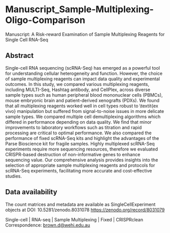 # Manuscript_Sample-Multiplexing-Oligo-Comparison
Manuscript: A Risk-reward Examination of Sample Multiplexing Reagents for Single Cell RNA-Seq

## Abstract

Single-cell RNA sequencing (scRNA-Seq) has emerged as a powerful tool for understanding cellular heterogeneity and function. However, the choice of sample multiplexing reagents can impact data quality and experimental outcomes. In this study, we compared various multiplexing reagents, including MULTI-Seq, Hashtag antibody, and CellPlex, across diverse sample types such as human peripheral blood mononuclear cells (PBMCs), mouse embryonic brain and patient-derived xenografts (PDXs).
We found that all multiplexing reagents worked well in cell types robust to \textit{ex vivo} manipulation but suffered from signal-to-noise issues in more delicate sample types. We compared multiple cell demultiplexing algorithms which differed in performance depending on data quality. We find that minor improvements to laboratory workflows such as titration and rapid processing are critical to optimal performance.
We also compared the performance of fixed scRNA-Seq kits and highlight the advantages of the Parse Bioscience kit for fragile samples. Highly multiplexed scRNA-Seq experiments require more sequencing resources, therefore we evaluated CRISPR-based destruction of non-informative genes to enhance sequencing value. Our comprehensive analysis provides insights into the selection of appropriate sample multiplexing reagents and protocols for scRNA-Seq experiments,  facilitating more accurate and cost-effective studies.

## Data availability

The count matrices and metadata are available as SingleCellExperiment objects at DOI: 10.5281/zenodo.8031078 https://zenodo.org/record/8031079

Single-cell | RNA-seq | Sample Multiplexing | Fixed | CRISPRclean
Correspondence: brown.d@wehi.edu.au
